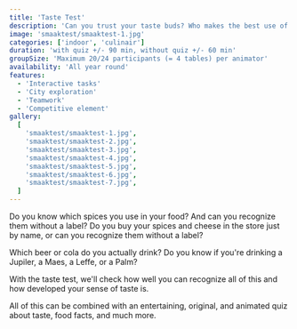 ```yaml
---
title: 'Taste Test'
description: 'Can you trust your taste buds? Who makes the best use of taste, smell, and touch?'
image: 'smaaktest/smaaktest-1.jpg'
categories: ['indoor', 'culinair']
duration: 'with quiz +/- 90 min, without quiz +/- 60 min'
groupSize: 'Maximum 20/24 participants (= 4 tables) per animator'
availability: 'All year round'
features:
  - 'Interactive tasks'
  - 'City exploration'
  - 'Teamwork'
  - 'Competitive element'
gallery:
  [
    'smaaktest/smaaktest-1.jpg',
    'smaaktest/smaaktest-2.jpg',
    'smaaktest/smaaktest-3.jpg',
    'smaaktest/smaaktest-4.jpg',
    'smaaktest/smaaktest-5.jpg',
    'smaaktest/smaaktest-6.jpg',
    'smaaktest/smaaktest-7.jpg',
  ]
---
```


Do you know which spices you use in your food? And can you recognize them without a label?
Do you buy your spices and cheese in the store just by name, or can you recognize them without a label?

Which beer or cola do you actually drink? Do you know if you're drinking a Jupiler, a Maes, a Leffe, or a Palm?

With the taste test, we'll check how well you can recognize all of this and how developed your sense of taste is.

All of this can be combined with an entertaining, original, and animated quiz about taste, food facts, and much more.
